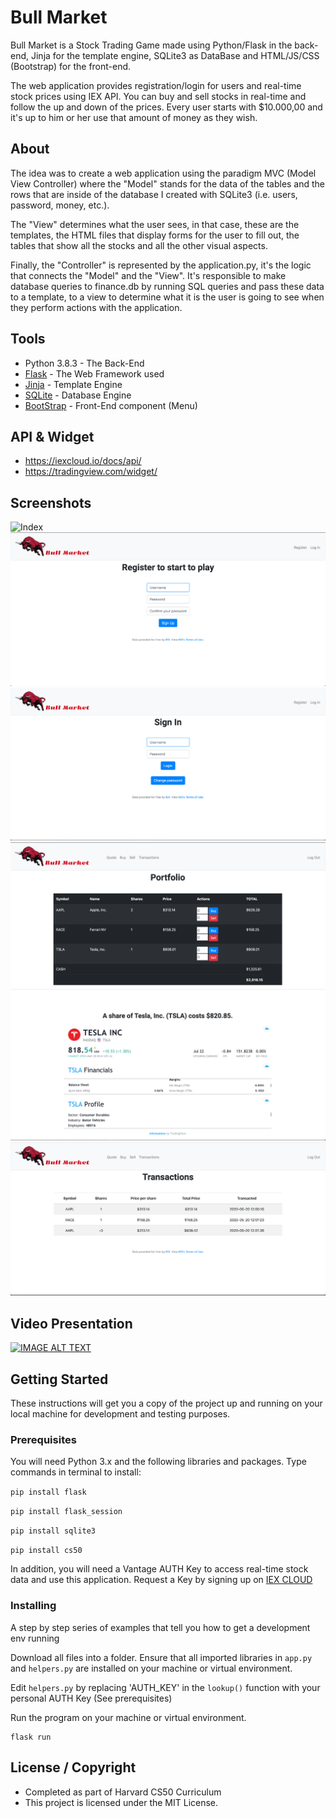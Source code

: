# Bull Market

Bull Market is a Stock Trading Game made using Python/Flask in the 
back-end, Jinja for the template engine, SQLite3 as DataBase and 
HTML/JS/CSS (Bootstrap) for the front-end.




The web application provides registration/login for users and real-time stock prices using IEX API. You can buy and sell stocks in real-time and follow the up and down of the prices. Every user starts with 
$10.000,00 and it's up to him or her use that amount of money as they wish.

## About


The idea was to create a web application using the paradigm MVC 
(Model View Controller) where the "Model" stands for the data of the 
tables and the rows that are inside of the database I created with 
SQLite3 (i.e. users, password, money, etc.).




The "View" determines what the user sees, in that case, 
these are the templates, the HTML files that display forms for the user 
to fill out, the tables that show all the stocks and all the other 
visual aspects.




Finally, the "Controller" is represented by the application.py, it's the logic that connects the "Model" and the "View". It's responsible to make database queries to finance.db by running SQL queries and pass these data to a template, to a view to determine what it is the user is going to see when they perform actions with the application.

## Tools 

* Python 3.8.3 - The Back-End
* [Flask](http://flask.palletsprojects.com/en/1.1.x/) - The Web Framework used
* [Jinja](https://www.palletsprojects.com/p/jinja/) - Template Engine
* [SQLite](https://www.sqlite.org/index.html) - Database Engine
* [BootStrap](https://getbootstrap.com/) - Front-End component (Menu)

## API & Widget 

* https://iexcloud.io/docs/api/
* https://tradingview.com/widget/

## Screenshots

![Index](https://github.com/LuisFlavioOliveira/BullMarker/blob/master/Screenshots/Index.png)
![Register](https://github.com/LuisFlavioOliveira/BullMarker/blob/master/Screenshots/Register.png)
![Login](https://github.com/LuisFlavioOliveira/BullMarker/blob/master/Screenshots/Login.png)
![Portfolio](https://github.com/LuisFlavioOliveira/BullMarker/blob/master/Screenshots/Portfolio.png)
![Quote](https://github.com/LuisFlavioOliveira/BullMarker/blob/master/Screenshots/Quote.png)
![Transactions](https://github.com/LuisFlavioOliveira/BullMarker/blob/master/Screenshots/Transactions.png)

## Video Presentation
[![IMAGE ALT TEXT](http://img.youtube.com/vi/ubRHWM6L_eQ/0.jpg)](https://youtu.be/ubRHWM6L_eQ "Freedom Market")


## Getting Started

These instructions will get you a copy of the project up and running on your local machine for development and testing purposes. 

### Prerequisites

You will need Python 3.x and the following libraries and packages. Type commands in terminal to install:

`pip install flask`

`pip install flask_session`

`pip install sqlite3`

`pip install cs50`

In addition, you will need a Vantage AUTH Key to access real-time stock data and use this application. 
Request a Key by signing up on [IEX CLOUD](https://iexcloud.io/)

### Installing

A step by step series of examples that tell you how to get a development env running

Download all files into a folder. Ensure that all imported libraries in `app.py` and `helpers.py` are 
installed on your machine or virtual environment.

Edit `helpers.py` by replacing 'AUTH_KEY' in the `lookup()` function with your personal AUTH Key (See prerequisites)

Run the program on your machine or virtual environment.

```
flask run
```

## License / Copyright

* Completed as part of Harvard CS50 Curriculum
* This project is licensed under the MIT License.
